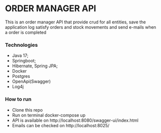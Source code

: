 # ORDER MANAGER API

This is an order manager API that provide crud for all entities, save the application log
satisfy orders and stock movements and send e-mails when a order is completed


### Technologies
* Java 17;
* Springboot;
* Hibernate, Spring JPA;
* Docker
* Postgres
* OpenApi(Swagger)
* Log4j

### How to run
* Clone this repo
* Run on terminal docker-compose up
* API is available on http://localhost:8080/swagger-ui/index.html
* Emails can be checked on http://localhost:8025/
